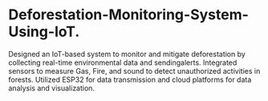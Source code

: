 # Deforestation-Monitoring-System-Using-IoT.

Designed an IoT-based system to monitor and mitigate deforestation by collecting real-time environmental data and sendingalerts. Integrated sensors to measure Gas, Fire, and sound to detect unauthorized activities in forests. Utilized ESP32 for data transmission and cloud platforms for data analysis and visualization.
